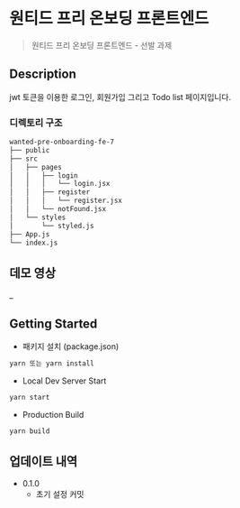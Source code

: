 # 원티드 프리 온보딩 프론트엔드
> 원티드 프리 온보딩 프론트엔드 - 선발 과제

## **Description**
jwt 토큰을 이용한 로그인, 회원가입 그리고 Todo list 페이지입니다.

### **디렉토리 구조**
```sh
wanted-pre-onboarding-fe-7
├── public
├── src
│   ├── pages
│   │   ├── login
│   │   │   └── login.jsx
│   │   ├── register
│   │   │   └── register.jsx
│   │   └── notFound.jsx
│   └── styles
│       └── styled.js
├── App.js
└── index.js
```  

## 데모 영상
_  

## **Getting Started**
- 패키지 설치 (package.json)
```sh
yarn 또는 yarn install
```
- Local Dev Server Start
```sh
yarn start
```
- Production Build
```sh
yarn build
```

## 업데이트 내역

* 0.1.0
    * 초기 설정 커밋


<!-- Markdown link -->